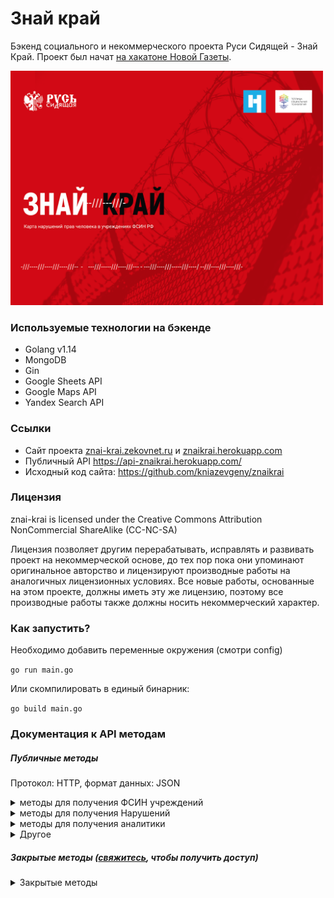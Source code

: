 # Знай край
Бэкенд социального и некоммерческого проекта Руси Сидящей - Знай Край. Проект был начат [на хакатоне Новой Газеты](https://projector2020.te-st.ru/).

<img src="https://github.com/semyon-dev/znai-krai/blob/master/img.png" alt="drawing" width="500"/>

### Используемые технологии на бэкенде
* Golang v1.14
* MongoDB
* Gin
* Google Sheets API
* Google Maps API
* Yandex Search API

### Ссылки
* Сайт проекта [znai-krai.zekovnet.ru](https://znai-krai.zekovnet.ru/) и [znaikrai.herokuapp.com](https://znaikrai.herokuapp.com/)
* Публичный API https://api-znaikrai.herokuapp.com/
* Исходный код сайта: https://github.com/kniazevgeny/znaikrai

### Лицензия
znai-krai is licensed under the Creative Commons Attribution NonCommercial ShareAlike (CC-NC-SA)

Лицензия позволяет другим перерабатывать, исправлять и развивать проект на некоммерческой основе, до тех пор пока они упоминают оригинальное авторство и лицензируют производные работы на аналогичных лицензионных условиях. Все новые работы, основанные на этом проекте, должны иметь эту же лицензию, поэтому все производные работы также должны носить некоммерческий характер.

### Как запустить?

Необходимо добавить переменные окружения (смотри config)

`go run main.go`

Или скомпилировать в единый бинарник:

`go build main.go`

### Документация к API методам
##### Публичные методы

Протокол: HTTP, формат данных: JSON

<details>
<summary>методы для получения ФСИН учреждений</summary>

Все сразу 
  
```
GET /places
```
Ответ: массив мест:
```
[
     {"_id": "5ed2c5fd0c4a85b90ef09431",
      "name": "ФКУ «ИК № 10 ГУФСИН по Приморскому краю»",
      "type": "Исправительная колония",
      "position": {
        "lat": 43.987453,
        "lng": 132.337293
      },
      "coronavirus": false,
      "number_of_violations": 0},
]
```
Пояснение:
`_id` - уникальный id места (нужен для /places/:id) \
`name` - полное название учреждения \
`type` - тип колонии \
`position` - геолокация \
`coronavirus` - имеется ли информация о коронавирусе \
`number_of_violations` - кол-во нарушений по нашей информации \

Конкретное место:
```
GET /places/<id>
```
Пример ответа для запроса /places/5ed2c5fd0c4a85b90ef09431:
```
{
  "place": {
    "_id": "5ed2c5fd0c4a85b90ef09431",
    "name": "ФКУ «ИК № 10 ГУФСИН по Приморскому краю»",
    "type": "Исправительная колония",
    "position": {
      "lat": 43.987453,
      "lng": 132.337293
    },
    "coronavirus": false,
    "number_of_violations": 0,
    "location": "Михайловский район, пос. Горное",
    "notes": "",
    "phones": [
      "+7 (42346) 3-82-33",
      "+7 (42346) 3-81-31"
    ],
    "hours": "пн-пт 8:00–16:12",
    "website": "http://25.fsin.su/kontaktnaya-informatsiya-po-uchrezhdeniyam-kraya.php?clear_cache=Y",
    "address": "Россия, Приморский край, Михайловский район, поселок Горное, улица Ленина, 25",
    "warning": "",
    "violations": null,
    "corona_violations": null
  }
}
```
Помимо параметров из /places будут:
`location` - местоположение (Город, поселок и тд)
`notes` - заметки учреждения (из википедии)
`phones` - массив телефонов
`hours` - часы работы
`website` - веб сайт
`address` - полный адрес
`warning` - предупреждение (например, место нуждается в проверке)
`violations` - нарушения
`corona_violations` - информация о коронавирусе

</details>

<details>
<summary>методы для получения Нарушений</summary>

Нарушения (в том числе по короне) есть только для конкретных учреждений

* получение всех нарушений у которых есть информация по коронавирусу \
`GET /corona_places`

* получение всех нарушений \
`GET /violations`

</details>

<details>
<summary>методы для получения аналитики</summary>
  
* пояснения по разным параметрам (скорее для аналитики) \
`GET /explanations`

* аналитика по разным параметрам (общая статистика) \
`GET /analytics`
Пример ответа:
```
{
  "total_count": 4995,
  "total_count_appeals": 377,
  "total_count_appeals_corona": 105,
  "violations_stats": {
    "communication": {
      "total_count": 1124,
      "total_count_appeals": 967,
      "count_by_years": {
        "2014": 54,
        "2015": 103,
        "2016": 99,
        "2017": 76,
        "2018": 104,
        "2019": 2
      },
      "subcategories": {
        "can_prisoners_submit_complaints": {
          "total_count": 175,
          "total_count_appeals": 366,
          "values": {
            "Да": 84,
            "Затрудняюсь ответить": 107,
            "Нет": 175
          }
        },
       ...
}
```
Параметры:
`total_count` - общее кол-во нарушений по всех заявкам и типам
`total_count_appeals` - общее кол-во заявок
`total_count_appeals_corona` - общее кол-во заявок по коронавирусу
`violations_stats` - категории аналитики, внутри:
`subcategories` - подкатегории

</details>

<details>
<summary>Другое</summary>
  
* получение всех вопросов для создания новых нарушений со стороны клиента `(/form)` \
`GET /formQuestions`

</details>


##### Закрытые методы ([свяжитесь](https://t.me/semyon_dev), чтобы получить доступ)
<details>
<summary>Закрытые методы</summary>
  
* сообщение новых нарушений (форм, заявок)
```
POST /form
place_id string
Параметры нужно получать из GET /formQuestions
```

* создание сообщений по коронавирусу (форм - заявок)
```
POST /form_corona
Параметры:
name_of_fsin string (название МЛС)
place_id string
region string
info string
```

* сообщение ошибок/багов
```
POST /report
Параметры:
email string
bug string
place_id string
name_of_fsin string
```

* подписка на email рассылку
```
POST /mailing
Параметры:
name string (Имя)
email string (обязательный параметр)
```

* Deprecated: отзывы с Google Maps
```
GET /reviews/<name>
```


</details>
